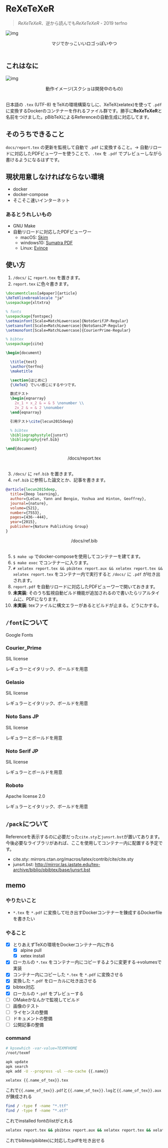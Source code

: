 # ReXeTeXeR
> *ReXeTeXeR*、逆から読んでも*ReXeTeXeR*  - 2019 terfno

![img](./design/logo.png)
<div style="text-align:center;">マジでかっこいいロゴっぽいやつ</div><br>

## これはなに
![img](design/img.png)
<div style="text-align:center;">動作イメージ(スクショは開発中のもの)</div><br>

日本語の `.tex` (UTF-8) をTeXの環境構築なしに、XeTeX(xelatex)を使って `.pdf` に変換するDockerのコンテナーを作れるファイル群です。勝手に**ReXeTeXeR**と名前をつけました。pBibTeXによるReferenceの自動生成に対応してます。

## そのうちできること
`docs/report.tex` の更新を監視して自動で `.pdf` に変換すること。→ 自動リロードに対応したPDFビューワーを使うことで、`.tex` を `.pdf` でプレビューしながら書けるようになるはずです。

## 現状用意しなければならない環境
* docker
* docker-compose
* そこそこ速いインターネット

### あるとうれしいもの
* GNU Make
* 自動リロードに対応したPDFビューワー
  * macOS: [Skim](https://skim-app.sourceforge.io/)
  * windows10: [Sumatra PDF](https://www.sumatrapdfreader.org/)
  * Linux: [Evince](https://wiki.gnome.org/Apps/Evince)

## 使い方
1. `/docs/` に `report.tex` を置きます。
2. `report.tex` に色々書きます。

```tex
\documentclass[a4paper]{article}
\XeTeXlinebreaklocale "ja"
\usepackage{xltxtra}

% fonts
\usepackage{fontspec}
\setmainfont[Scale=MatchLowercase]{NotoSerifJP-Regular}
\setsansfont[Scale=MatchLowercase]{NotoSansJP-Regular}
\setmonofont[Scale=MatchLowercase]{CourierPrime-Regular}

% bibtex
\usepackage{cite}

\begin{document}

  \title{test}
  \author{terfno}
  \maketitle

  \section{はじめに}
  {\XeTeX} でいい感じにするやつです。

  数式テスト
  \begin{eqnarray}
    2x_1 + x_2 & = & 5 \nonumber \\
    2x_2 & = & 2 \nonumber
  \end{eqnarray}

  引用テスト\cite{lecun2015deep}

  % bibtex
  \bibliographystyle{junsrt}
  \bibliography{ref.bib}

\end{document}

```
<div style="text-align:center;"> /docs/report.tex</div><br>

3. `/docs/` に `ref.bib` を置きます。
4. `ref.bib` に参照した論文とか、記事を書きます。

```bib
@article{lecun2015deep,
  title={Deep learning},
  author={LeCun, Yann and Bengio, Yoshua and Hinton, Geoffrey},
  journal={nature},
  volume={521},
  number={7553},
  pages={436--444},
  year={2015},
  publisher={Nature Publishing Group}
}
```
<div style="text-align:center;"> /docs/ref.bib</div><br>

5. `$ make up` でdocker-composeを使用してコンテナーを建てます。
6. `$ make exec` でコンテナーに入ります。
7. `# xelatex report.tex && pbibtex report.aux && xelatex report.tex && xelatex report.tex` をコンテナー内で実行すると `/docs/` に `.pdf` が吐き出されます。
8. `report.pdf` を自動リロードに対応したPDFビューワーで開いておきます。
9. **未実装**: そのうち監視自動ビルド機能が追加されるので書いたらリアルタイムに、PDFになります。
10. **未実装**: texファイルに構文エラーがあるとビルドが止まる。どうにかする。

## `/font`について
Google Fonts

### Courier_Prime
SIL license

レギュラーとイタリック、ボールドを用意

### Gelasio
SIL license

レギュラーとイタリック、ボールドを用意

### Noto Sans JP
SIL license

レギュラーとボールドを用意

### Noto Serif JP
SIL license

レギュラーとボールドを用意

### Roboto
Apache license 2.0

レギュラーとイタリック、ボールドを用意

## `/pack`について
Referenceを表示するのに必要だった`cite.sty`と`junsrt.bst`が置いてあります。今後必要なライブラリがあれば、ここを使用してコンテナー内に配置する予定です。

* cite.sty: mirrors.ctan.org/macros/latex/contrib/cite/cite.sty
* junsrt.bst: http://mirror.las.iastate.edu/tex-archive/biblio/pbibtex/base/junsrt.bst


## memo
### やりたいこと
* `*.tex` を `*.pdf` に変換して吐き出すDockerコンテナーを錬成するDockerfileを書きたい

### やること
* [x] とりあえずTeXの環境をDockerコンテナー内に作る
  * [x] alpine pull
  * [x] xetex install
* [x] ローカルの `*.tex` をコンテナー内にコピーするように変更する→volumesで実装
* [x] コンテナー内にコピーした `*.tex` を `*.pdf` に変換させる
* [x] 変換した `*.pdf` をローカルに吐き出させる
* [x] bibtex対応
* [x] ローカルの `*.pdf` をプレビューする
* [ ] OMakeかなんかで監視してビルド
* [ ] 画像のテスト
* [ ] ライセンスの整備
* [ ] ドキュメントの整備
* [ ] 公開記事の整備

### command
```sh
# kpsewhich -var-value=TEXMFHOME
/root/texmf
```

```sh
apk update
apk search
apk add -U --progress -ul --no-cache {{.name}}
```

```sh
xelatex {{.name_of_tex}}.tex
```
これで`{{.name_of_tex}}.pdf`と`{{.name_of_tex}}.log`と`{{.name_of_tex}}.aux`が錬成される

```sh
find / -type f -name "*.ttf"
find / -type f -name "*.otf"
```
これでinstalled fontのlistがとれる

```sh
xelatex report.tex && pbibtex report.aux && xelatex report.tex && xelatex report.tex
```
これでbibtex(pbibtex)に対応したpdfを吐き出せる
